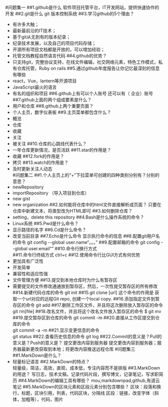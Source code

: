 #问题集一
    ##1.github是什么 
软件项目托管平台，IT开发网站，提供快速协作的开发
##2.git是什么
git 版本控制系统
##3.学习github的5个理由？
+ 有许多大触；
+ 最新最前沿的IT技术； 
+ 基于git从无到有的版本纪录；
+ 纪录技术发展，以及自己的项目代码存储；
+ 开源所有项目文档都是开放的，可以增加经验；
+ 托管文档教程自然语言代码
##4.github的优势？
+ 只支持git，完整协议支持，在线文件编辑，社交网络元素，特色工作模式，私有仓库托管，Ruby on rails
##5.通过github年度报告让你记忆最深刻的信息有哪些
+ react，Vue，lantern等开源项目
+ JavaScript最火的语言
+ 有名的组织和项目
##6.github上有可以个人账号 还可以有（ 企业）账号
##7.github上面的两个组成要素是什么？
+ 用户和仓库
##8.github上两个重要页面？
+ 个人主页，数字仪表板
##9.主页菜单都包含什么？
+ 概览
+ 仓库
+ 收藏
+ 关注
+ 被关注
##10.仓库的心跳线代表什么？
+ 一年仓库更新情况，是否活跃
##11.star的作用是？
+ 收藏
##12.fork的作用是？
+ 拷贝
##13.watch的作用是？ 
+ 及时更新关注人动态  
#问题集二
##1.个人主页上的“+”下拉菜单可创建的四种类别分别有？分别的意思？
+ newRepository
+ importRepository （导入项目到仓库）
+ new gist
+ new organization
##2.如何能将仓库中的html文件直接解析成页面？ 
只要在仓库中新建文本，将类型改为HTML即可
##3.如何删除仓库？
+ setting，delete this repository
##4.Bash是什么操作系统的命令？
+ Linux系统
##5.Pwd是什么命令？
+ 显示路径的名字
##6.Cd是什么命令？
+ 改变当前目录
##7.Echo是什么命令
显示执行命令的信息
##8.配置git用户名的命令 
git config --global user.name“。。。”
##9.配置邮箱的命令
git config --global user.email“”
##10.命令行换行方式
\
##11.命令行终结方式 
ctrl+c 
##12.使用命令行比GUI方式有何优势 
+ 更加具有广泛性
+ 开发简单
+ 兼容性和适应性强
+ 文件管理方便
##13.提交到本地仓库时为什么有暂存区 
+ 需要提交的文件修改通通放到暂存区，然后，一次性提交暂存区的所有修改
##14.新建代码仓库的命令 
git init
##15.git clone [url] 这个命令的作用是 
获取一个url对应的远程Git repo, 创建一个local copy.
##16.添加指定文件到暂存区的命令 
git add
##17.删除工作区文件，并且将这次删除放入暂存区的命令 
git rm[file]
##18.改名文件，并且将这个改名文件放入暂存区的命令
$ git mv 
##19.提交暂存区到仓库的命令 
git commit -m
##20.直接从工作区提交到仓库的命令  
git commit -a -m
##21.显示变更信息的命令    
git status
##22.查看历史信息的命令 
git log
##22.Commit的意义是？Pull的意义是？Push的意义是？    提交更改内容到服务器
提交更改内容到服务器；服务器最新更改获取到本地；将更改内容推送远程仓库
#问题集三
##1.MarkDown是什么？ 
+ 轻量标记语言
##2.MarkDown的特点？  
轻量级，简洁，高效，直观，成本低，专注内容而不是排版
##3.MarkDown的用途？
写日志，技术文稿，记录代码片段，撰写博文，记录笔记，写求职简历
##4.MarkDown的编辑工具有哪些？ 
mou,markdownpad,github,有道云笔记
##5.MarkDown的区块元素和区段元素分别包含哪些？
区块：段落和换行，标题，区块引用，列表，代码区块，分隔线
区段：链接，改变字体（斜体，加粗等），代码，图片
